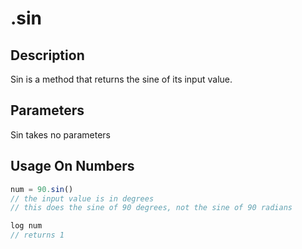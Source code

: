 # .sin

## Description

Sin is a method that returns the sine of its input value.

## Parameters

Sin takes no parameters

## Usage On Numbers

```javascript
num = 90.sin()
// the input value is in degrees
// this does the sine of 90 degrees, not the sine of 90 radians

log num
// returns 1
```

